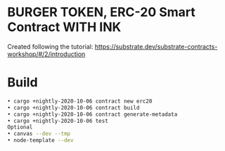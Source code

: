 # BURGER TOKEN, ERC-20 Smart Contract WITH INK

Created following the tutorial: https://substrate.dev/substrate-contracts-workshop/#/2/introduction

 # Build 

```sh
• cargo +nightly-2020-10-06 contract new erc20
• cargo +nightly-2020-10-06 contract build
• cargo +nightly-2020-10-06 contract generate-metadata
• cargo +nightly-2020-10-06 test
Optional
• canvas --dev --tmp
• node-template --dev 

```
